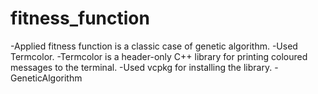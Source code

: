 # fitness_function
-Applied fitness function is a classic case of genetic algorithm. 
-Used Termcolor. 
-Termcolor is a header-only C++ library for printing coloured messages to the terminal.
-Used vcpkg for installing the library.
-GeneticAlgorithm
